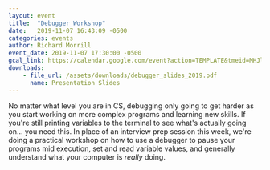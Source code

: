 ```yaml
---
layout: event
title:  "Debugger Workshop"
date:   2019-11-07 16:43:09 -0500
categories: events
author: Richard Morrill
event_date: 2019-11-07 17:30:00 -0500
gcal_link: https://calendar.google.com/event?action=TEMPLATE&tmeid=MHJlYjRhN3V0aHRwbTk2MWtvZjJmdW81dmMgcmljaGFyZGdyYWhhbW1vcnJpbGxAbQ&tmsrc=richardgrahammorrill%40gmail.com
downloads:
    - file_url: /assets/downloads/debugger_slides_2019.pdf
      name: Presentation Slides
---
```


No matter what level you are in CS, debugging only going to get harder as you start working on more complex programs and learning new skills.  If you're still printing variables to the terminal to see what's actually going on... you need this.  In place of an interview prep session this week, we're doing a practical workshop on how to use a debugger to pause your programs mid execution, set and read variable values, and generally understand what your computer is _really_ doing.
